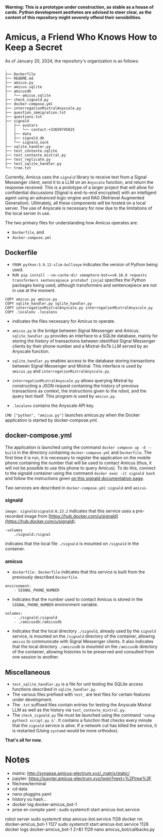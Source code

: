 **Warning: This is a prototype under construction, as stable as a house of cards. Python development aesthetes are advised to steer clear, as the content of this repository might severely offend their sensibilities.**

# Amicus, a Friend Who Knows How to Keep a Secret

As of January 20, 2024, the repository's organization is as follows:

```
.
├── Dockerfile
├── README.md
├── amicus.py
├── amicus.sqlite
├── amicusdb
│   └── amicus.sqlite
├── check_signald.py
├── docker-compose.yml
├── interrogationMixtralAnyscale.py
├── question_immigration.txt
├── questions.txt
├── signald
│   ├── avatars
│   │   └── contact-+33659745825
│   ├── data
│   ├── signald.db
│   └── signald.sock
├── sqlite_handler.py
├── test_contexte.sqlite
├── test_contexte_mixtral.py
├── test_replicate.py
├── test_sqlite_handler.py
└── tree.txt
```

Currently, Amicus uses the `signald` library to receive text from a Signal Messenger client, send it to a LLM on an `Anyscale` function, and return the response received. This is a prototype of a larger project that will allow for confidential discussions (Signal is end-to-end encrypted) with an intelligent agent using an advanced logic engine and RAG (Retrieval Augmented Generation). Ultimately, all these components will be hosted on a local server. The use of Anyscale is necessary for now due to the limitations of the local server in use.

The two primary files for understanding how Amicus operates are:
- `Dockerfile`, and
- `docker-compose.yml`

## Dockerfile
- `FROM python:3.9.12-slim-bullseye` indicates the version of Python being used.
- `RUN pip install --no-cache-dir semaphore-bot==v0.16.0 requests transformers sentencepiece protobuf jinja2` specifies the Python packages being used, although transformers and sentencepiece are not in use at the moment.
```
COPY amicus.py amicus.py
COPY sqlite_handler.py sqlite_handler.py
COPY interrogationMixtralAnyscale.py interrogationMixtralAnyscale.py
COPY .localenv .localenv
```
- indicates the files necessary for Amicus to operate.

- `amicus.py` is the bridge between Signal Messenger and Amicus. `sqlite_handler.py` provides an interface to a SQLite database, mainly for storing the history of transactions between identified Signal Messenger clients by their phone number and a Mixtral-8x7b LLM served by an Anyscale function.
- `sqlite_handler.py` enables access to the database storing transactions between Signal Messenger and Mixtral. This interface is used by `amicus.py` and `interrogationMixtralAnyscale.py`.
- `interrogationMixtralAnyscale.py` allows querying Mixtral by constructing a JSON request containing the history of previous transactions as context, the instructions given to the robot, and the query text itself. This program is used by `amicus.py`.
- `.localenv` contains the Anyscale API key.

`CMD ["python", "amicus.py"]` launches amicus.py when the Docker application is started by docker-compose.yml.

## docker-compose.yml
The application is launched using the command `docker compose up -d --build` in the directory containing `docker-compose.yml` and `Dockerfile`. The first time it is run, it is necessary to register the application on the mobile phone containing the number that will be used to contact Amicus (thus, it will not be possible to use this phone to query Amicus). To do this, connect to the signald container using the command `docker exec -it signald bash` and follow the instructions given [on this signald documentation page](https://signald.org/articles/getting-started/).

Two services are described in `docker-compose.yml`: `signald` and `amicus`.

### signald
`image: signald/signald:0.23.2` indicates that this service uses a pre-recorded image from [https://hub.docker.com/u/signald](https://hub.docker.com/u/signald).
```
-volumes
	./signald:/signal
```
indicates that the local file `./signald` is mounted on `/signald` in the container.

### amicus
- `dockerfile: Dockerfile` indicates that this service is built from the previously described `Dockerfile`.
```
environment:
	- SIGNAL_PHONE_NUMBER
```
- Indicates that the number used to contact Amicus is stored in the `SIGNAL_PHONE_NUMBER` environment variable.
```
volumes:
	- ./signald:/signald
	- ./amicusdb:/amicusdb
```
- Indicates that the local directory `./signald`, already used by the `signald` service, is mounted on the `/signald` directory of the container, allowing `amicus` to communicate with Signal Messenger clients. It also indicates that the local directory `./amicusdb` is mounted on the `/amicusdb` directory of the container, allowing histories to be preserved and consulted from one session to another.

## Miscellaneous
- `test_sqlite_handler.py` is a file for unit testing the SQLite access functions described in `sqlite_handler.py`.
- The various files prefixed with `test_` are test files for certain features under development.
- The `.txt` suffixed files contain entries for testing the Anyscale Mixtral LLM as well as the history via `test_contexte_mixtral.py`.
- The `check_signald.py` file must be launched using the command `'nohup python3 script.py &'`. It contains a function that checks every minute that the `signald` service is alive. If a network cut has killed the service, it is restarted (Using `systemd` would be more orthodox).

**That's all for now.**

# Notes

- matrix: http://synapse.amicus-electrum.xyz/_matrix/static/
- jupyter: https://jupyter.amicus-electrum.xyz/login?next=%2Ftree%3F
-   file/new/terminal
-   cd data
-   nano pluggins.yaml
-   history ou hash...
-   docker log docker-amicus_bot-1
-   prise en compte yaml : sudo systemctl start amicus-bot.service

robot server 
sudo systemctl stop amicus-bot.service
 1126  docker rm docker-amicus_bot-1 
 1127  sudo systemctl start amicus-bot.service
 1128  docker logs docker-amicus_bot-1 2>&1 
 1129  nano amicus_bot/callbacks.py 

